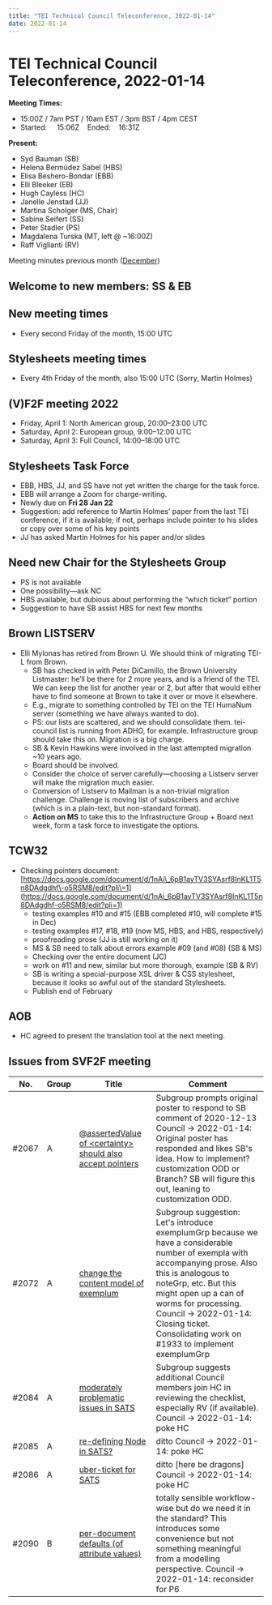 ```yaml
---
title: "TEI Technical Council Teleconference, 2022-01-14"
date: 2022-01-14
---
```

# TEI Technical Council Teleconference, 2022-01-14
**Meeting Times:**


* 15:00Z / 7am PST / 10am EST / 3pm BST / 4pm CEST
* Started:     15:06Z    Ended:    16:31Z


**Present:**
* Syd Bauman (SB)
* Helena Bermúdez Sabel (HBS)
* Elisa Beshero\-Bondar (EBB)
* Elli Bleeker (EB)
* Hugh Cayless (HC)
* Janelle Jenstad (JJ)
* Martina Scholger (MS, Chair)
* Sabine Seifert (SS)
* Peter Stadler (PS)
* Magdalena Turska (MT, left @ \~16:00Z)
* Raff Viglianti (RV)


Meeting minutes previous month ([December](https://tei-c.org/activities/council/meetings/tei-technical-council-teleconference-2021-12-09/))
 


Welcome to new members: SS \& EB
--------------------------------


New meeting times
-----------------


* Every second Friday of the month, 15:00 UTC


Stylesheets meeting times
-------------------------


* Every 4th Friday of the month, also 15:00 UTC (Sorry, Martin Holmes)


(V)F2F meeting 2022
-------------------


* Friday, April 1: North American group, 20:00–23:00 UTC
* Saturday, April 2: European group, 9:00–12:00 UTC
* Saturday, April 3: Full Council, 14:00–18:00 UTC


Stylesheets Task Force
----------------------


* EBB, HBS, JJ, and SS have not yet written the charge for the task force.
* EBB will arrange a Zoom for charge\-writing.
* Newly due on **Fri 28 Jan 22**
* Suggestion: add reference to Martin Holmes’ paper from the last TEI conference, if it is available; if not, perhaps include pointer to his slides or copy over some of his key points
* JJ has asked Martin Holmes for his paper and/or slides


Need new Chair for the Stylesheets Group
----------------------------------------


* PS is not available
* One possibility—ask NC
* HBS available, but dubious about performing the “which ticket” portion
* Suggestion to have SB assist HBS for next few months


Brown LISTSERV
--------------


* Elli Mylonas has retired from Brown U. We should think of migrating TEI\-L from Brown.
	+ SB has checked in with Peter DiCamillo, the Brown University Listmaster: he’ll be there for 2 more years, and is a friend of the TEI. We can keep the list for another year or 2, but after that would either have to find someone at Brown to take it over or move it elsewhere.
	+ E.g., migrate to something controlled by TEI on the TEI HumaNum server (something we have always wanted to do).
	+ PS: our lists are scattered, and we should consolidate them. tei\-council list is running from ADHO, for example. Infrastructure group should take this on. Migration is a big charge.
	+ SB \& Kevin Hawkins were involved in the last attempted migration \~10 years ago.
	+ Board should be involved.
	+ Consider the choice of server carefully—choosing a Listserv server will make the migration much easier.
	+ Conversion of Listserv to Mailman is a non\-trivial migration challenge. Challenge is moving list of subscribers and archive (which is in a plain\-text, but non\-standard format).
	+ **Action on MS** to take this to the Infrastructure Group \+ Board next week, form a task force to investigate the options.


TCW32
-----


* Checking pointers document: [https://docs.google.com/document/d/1nAi\_6pB1ayTV3SYAsrf8InKL1T5n8DAdgdhf\-o5RSM8/edit?pli\=1](https://docs.google.com/document/d/1nAi_6pB1ayTV3SYAsrf8InKL1T5n8DAdgdhf-o5RSM8/edit?pli=1)
	+ testing examples \#10 and \#15 (EBB completed \#10, will complete \#15 in Dec)
	+ testing examples \#17, \#18, \#19 (now MS, HBS, and HBS, respectively)
	+ proofreading prose (JJ is still working on it)
	+ MS \& SB need to talk about errors example \#09 (and \#08\) (SB \& MS)
	+ Checking over the entire document (JC)
	+ work on \#11 and new, similar but more thorough, example (SB \& RV)
	+ SB is writing a special\-purpose XSL driver \& CSS stylesheet, because it looks so awful out of the standard Stylesheets.
	+ Publish end of February


AOB
---


* HC agreed to present the translation tool at the next meeting.


Issues from SVF2F meeting
-------------------------




| No. | Group | Title | Comment |
| --- | --- | --- | --- |
| \#2067 | A | [@assertedValue of \<certainty\> should also accept pointers](https://github.com/TEIC/TEI/issues/2067) | Subgroup prompts original poster to respond to SB comment of 2020\-12\-13 Council → 2022\-01\-14: Original poster has responded and likes SB's idea. How to implement? customization ODD or Branch? SB will figure this out, leaning to customization ODD. |
| \#2072 | A | [change the content model of exemplum](https://github.com/TEIC/TEI/issues/2072) | Subgroup suggestion: Let's introduce exemplumGrp because we have a considerable number of exempla with accompanying prose. Also this is analogous to noteGrp, etc. But this might open up a can of worms for processing. Council → 2022\-01\-14: Closing ticket. Consolidating work on \#1933 to implement exemplumGrp |
| \#2084 | A | [moderately problematic issues in SATS](https://github.com/TEIC/TEI/issues/2084) | Subgroup suggests additional Council members join HC in reviewing the checklist, especially RV (if available). Council → 2022\-01\-14: poke HC |
| \#2085 | A | [re\-defining Node in SATS?](https://github.com/TEIC/TEI/issues/2085) | ditto Council → 2022\-01\-14: poke HC |
| \#2086 | A | [uber\-ticket for SATS](https://github.com/TEIC/TEI/issues/2086) | ditto \[here be dragons] Council → 2022\-01\-14: poke HC |
| \#2090 | B | [per\-document defaults (of attribute values)](https://github.com/TEIC/TEI/issues/2090) | totally sensible workflow\-wise but do we need it in the standard? This introduces some convenience but not something meaningful from a modelling perspective. Council → 2022\-01\-14: reconsider for P6 |


 